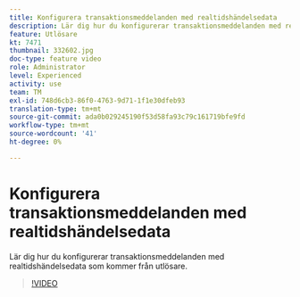 ```yaml
---
title: Konfigurera transaktionsmeddelanden med realtidshändelsedata
description: Lär dig hur du konfigurerar transaktionsmeddelanden med realtidshändelsedata som kommer från utlösare.
feature: Utlösare
kt: 7471
thumbnail: 332602.jpg
doc-type: feature video
role: Administrator
level: Experienced
activity: use
team: TM
exl-id: 748d6cb3-86f0-4763-9d71-1f1e30dfeb93
translation-type: tm+mt
source-git-commit: ada0b029245190f53d58fa93c79c161719bfe9fd
workflow-type: tm+mt
source-wordcount: '41'
ht-degree: 0%

---
```


# Konfigurera transaktionsmeddelanden med realtidshändelsedata

Lär dig hur du konfigurerar transaktionsmeddelanden med realtidshändelsedata som kommer från utlösare.

>[!VIDEO](https://video.tv.adobe.com/v/332602?quality=12)
